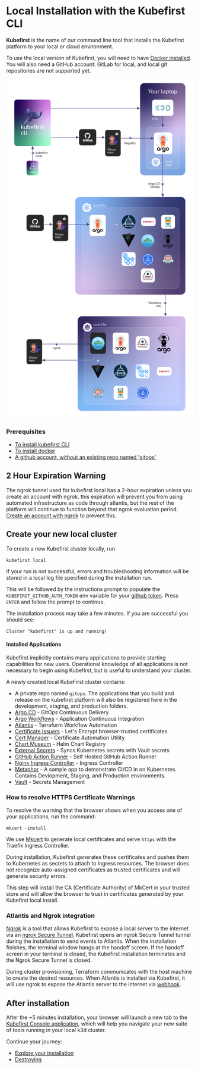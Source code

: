 # Local Installation with the Kubefirst CLI

**Kubefirst** is the name of our command line tool that installs the Kubefirst platform to your local or cloud environment.

To use the local version of Kubefirst, you will need to have [Docker installed](https://docs.docker.com/get-docker/). You will also need a GitHub account: GitLab for local, and local git repositories are not supported yet.

![Kubefirst local installation diagram](../../img/kubefirst/local/kubefirst-cluster-create.png)

### Prerequisites

- [To install kubefirst CLI](../overview.html#how-to-install-kubefirst-cli)
- [To install docker](https://docs.docker.com/get-docker/)
- [A github account, without an existing repo named 'gitops'](https://github.com/)

## 2 Hour Expiration Warning

The ngrok tunnel used for kubefirst local has a 2-hour expiration unless you create an account with ngrok. this expiration will prevent you from using automated infrastructure as code through atlantis, but the rest of the platform will continue to function beyond that ngrok evaluation period. [Create an account with ngrok](https://dashboard.ngrok.com/signup) to prevent this.

## Create your new local cluster

To create a new Kubefirst cluster locally, run

```shell
kubefirst local
```

If your run is not successful, errors and troubleshooting information will be stored in a local log file specified during the installation run.

This will be followed by the instructions prompt to populate the `KUBEFIRST_GITHUB_AUTH_TOKEN` env variable for your [github token](../common/github-token.md). Press `ENTER` and follow the prompt to continue.

The installation process may take a few minutes. If you are successful you should see:

```shell
Cluster "kubefirst" is up and running!
```

#### Installed Applications

Kubefirst implicitly contains many applications to provide starting capabilities for new users. Operational knowledge of all applications is not necessary to begin using Kubefirst, but is useful to understand your cluster.

A newly created local KubeFirst cluster contains:

- A private repo named `gitops`. The applications that you build and release on the kubefirst platform will also be registered here in the development, staging, and production folders. 
- [Argo CD](https://github.com/argoproj/argo-cd) - GitOps Continuous Delivery
- [Argo Workflows](https://argoproj.github.io/argo-workflows/) - Application Continuous Integration
- [Atlantis](https://www.runatlantis.io/) - Terraform Workflow Automation
- [Certificate Issuers](https://letsencrypt.org/certificates/) - Let's Encrypt browser-trusted certificates
- [Cert Manager](https://github.com/cert-manager/cert-manager) - Certificate Automation Utility
- [Chart Museum](https://github.com/helm/chartmuseum) - Helm Chart Registry
- [External Secrets](https://github.com/external-secrets/kubernetes-external-secrets) - Syncs Kubernetes secrets with Vault secrets
- [GitHub Action Runner](https://github.com/features/actions) - Self Hosted GitHub Action Runner
- [Nginx Ingress Controller](https://docs.nginx.com/nginx-ingress-controller/intro/overview/) - Ingress Controller
- [Metaphor](https://github.com/kubefirst/metaphor-frontend-template) - A sample app to demonstrate CI/CD in on Kubernetes. Contains Devlopment, Staging, and Production environments.
- [Vault](https://github.com/hashicorp/vault) - Secrets Management

### How to resolve HTTPS Certificate Warnings

To resolve the warning that the browser shows when you access one of your applications, run the command:
```shel
mkcert -install
```
 We use [Mkcert](https://github.com/FiloSottile/mkcert) to generate local certificates and serve `https` with the Traefik Ingress Controller.

During installation, Kubefirst generates these certificates and pushes them to Kubernetes as secrets to attach to Ingress resources. The browser does not recognize auto-assigned certificates as trusted certificates and will generate security errors. 

This step will install the CA (Certificate Authority) of MkCert in your trusted store and will allow the browser to trust in certificates generated by your Kubefirst local install.

### Atlantis and Ngrok integration

[Ngrok](https://ngrok.com/) is a tool that allows Kubefirst to expose a local server to the internet via an [ngrok Secure Tunnel](https://ngrok.com/docs/secure-tunnels/). Kubefirst opens an ngrok Secure Tunnel tunnel during the installation to send events to Atlantis. When the installation finishes, the terminal window hangs at the handoff screen.
If the handoff screen in your terminal is closed, the Kubefirst installation terminates and the Ngrok Secure Tunnel is closed.

During cluster provisioning, Terraform communicates with the host machine to create the desired resources. When Atlantis is installed via Kubefirst, it will use ngrok to expose the Atlantis server to the internet via [webhook](https://zapier.com/blog/what-are-webhooks/?utm_source=google&utm_medium=cpc&utm_campaign=gaw-usa-nua-search-blog-dsa&utm_adgroup=DSA-Guides-What_are_webhooks&utm_term=&utm_content=_pcrid_630760751271_pkw__pmt__pdv_c_slid__pgrid_145358980000_ptaid_dsa-1873981911115_&gclid=Cj0KCQiAw8OeBhCeARIsAGxWtUxZLa8mXxQUt484tVLVjTCCl3zlHEmklG2Gu-EXdy1u521wyIg6EcoaAlS5EALw_wcB).

## After installation

After the ~5 minutes installation, your browser will launch a new tab to the [Kubefirst Console application](https://github.com/kubefirst/console), which will help you navigate your new suite of tools running in your local k3d cluster.

Continue your journey: 

- [Explore your installation](./explore.md)
- [Destroying](./destroy.md)

